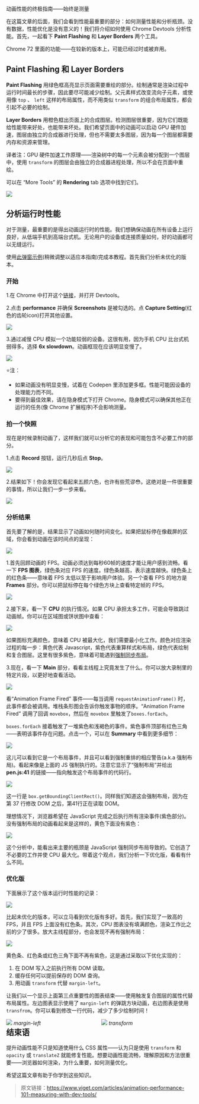 动画性能的终极指南——始终是测量

在这篇文章的后面，我们会看到性能最重要的部分：如何测量性能和分析瓶颈。没有数据，性能优化是没有意义的！我们将介绍如何使用 Chrome Devtools 分析性能。首先，一起看下 **Paint Flashing** 和 **Layer Borders** 两个工具。

Chrome 72 里面的功能——在较新的版本上，可能已经过时或被弃用。

## Paint Flashing 和 Layer Borders

**Paint Flashing** 用绿色框高亮显示页面需要重绘的部分。绘制通常是渲染过程中运行时间最长的步骤，因此要尽可能减少绘制。父元素样式改变流向子元素，或使用像 `top` 、 `left` 这样的布局属性，而不用类似 `transform` 的组合布局属性，都会引起不必要的绘制。

**Layer Borders** 用橙色框出页面上的合成图层。检测图层很重要，因为它们既能给性能带来好处，也能带来坏处。我们希望页面中的动画可以启动 GPU 硬件加速，图层由独立的合成器进行处理，但也不需要太多图层，因为每一个图层都需要内存和资源来管理。

译者注：GPU 硬件加速工作原理——渲染树中的每一个元素会被分配到一个图层中，使用 `transform` 的图层会由独立的合成器进程处理，所以不会在页面中重绘。

可以在 “More Tools” 的 **Rendering** tab 选项中找到它们。

![](https://static.viget.com/_600xAUTO_crop_center-center_none/1-ch-anim-perf3.png)

## 分析运行时性能

对于测量，最重要的是得出动画运行时的性能。我们想确保动画在所有设备上运行良好，从低端手机到高端台式机。无论用户的设备或连接质量如何，好的动画都可以无缝运行。

使用[此弹窗示例](https://codepen.io/chofsho/pen/oVgyXGhttps://codepen.io/chofsho/pen/oVgyXG)(稍微调整以适应本指南)完成本教程。首先我们分析未优化的版本。

### 开始

1.在 Chrome 中打开这个[链接](https://codepen.io/chofsho/pen/oVgyXG)，并打开 Devtools。

2.点击 **performance** 并确保 **Screenshots** 是被勾选的。点 **Capture Setting**(红色的齿轮icon)打开其他设置。

![](https://static.viget.com/_600xAUTO_crop_center-center_none/2-ch-anim-perf3.png)

3.通过减慢 CPU 模拟一个功能较弱的设备。这很有用，因为手机 CPU 比台式机弱得多。选择 **6x slowdown**。动画框现在应该明显变慢了。

![](https://static.viget.com/_600xAUTO_crop_center-center_none/3-ch-anim-perf3.png?mtime=20190329153223)

⭐️注：

* 如果动画没有明显变慢，试着在 Codepen 里添加更多框。性能可能因设备的处理能力而不同。
* 要得到最佳效果，请在隐身模式下打开 Chrome。隐身模式可以确保其他正在运行的任务(像 Chrome 扩展程序)不会影响测量。

### 拍一个快照

现在是时候录制动画了，这样我们就可以分析它的表现和可能包含不必要工作的部分。

1.点击 **Record** 按钮，运行几秒后点 **Stop**。

![](https://static.viget.com/_600xAUTO_crop_center-center_none/4-ch-anim-perf3.png?mtime=20190329153232)

2.结果如下！你会发现它看起来五颜六色，也许有些荒谬😳。这绝对是一件很重要的事情，所以让我们一步一步来看。

![](https://static.viget.com/_600xAUTO_crop_center-center_none/5-ch-anim-perf3.png?mtime=20190329153242)

### 分析结果

首先要了解的是，结果显示了动画如何随时间变化。如果把鼠标停在像截屏的区域，你会看到动画在该时间点的呈现：

![](https://static.viget.com/6-ch-anim-perf3.gif?mtime=20190329153251)

1.首先回顾动画的 FPS。动画必须达到每秒60帧的速度才能让用户感到流畅。看一下 **FPS 图表**，绿色条对应 FPS 的速度。绿色条越高，表示速度越快。绿色条上的红色条——意味着 FPS 太低以至于影响用户体验。另一个查看 FPS 的地方是 **Frames** 部分。你可以把鼠标停在每个绿色方块上查看特定帧的 FPS。

![](https://static.viget.com/_600xAUTO_crop_center-center_none/7-ch-anim-perf3.png?mtime=20190329153302)

2.接下来，看一下 **CPU** 的执行情况。如果 CPU 承担太多工作，可能会导致跳过动画帧。你可以在区域图或饼状图中查看：

![](https://static.viget.com/_600xAUTO_crop_center-center_none/8-ch-anim-perf3.png?mtime=20190329153342)

如果图标充满颜色，意味着 CPU 被最大化，我们需要最小化工作。颜色对应渲染过程的每一步：黄色代表 Javascript，紫色代表重算样式和布局，绿色代表绘制和复合图层。这里有很多紫色，意味着可能遇到[强制同步布局](https://www.viget.com/articles/animation-performance-101-optimizing-javascript/)。

3.现在，看一下 **Main** 部分，看看主线程上究竟发生了什么。你可以放大录制里的特定片段，以更好地查看活动。

![](https://static.viget.com/_600xAUTO_crop_center-center_none/9-ch-anim-perf3.png?mtime=20190329153353)

看“Animation Frame Fired” 事件——每当调用 `requestAnimationFrame()` 时，此事件都会被调用。堆栈条形图会告诉你触发事物的顺序。“Animation Frame Fired” 调用了回调 `movebox`，然后在 `movebox` 里触发了`boxes.forEach`。

`boxes.forEach` 接着触发了一堆紫色和浅褐色的事件。紫色事件顶部有红色三角——表明该事件存在问题。点击一个，可以在 **Summary** 中看到更多细节：

![](https://static.viget.com/_600xAUTO_crop_center-center_none/10-ch-anim-perf3.png?mtime=20190329153402)

这儿可以看到它是一个布局事件，并且可以看到强制重排的相应警告(a.k.a 强制布局)。看起来像是上面的 JS 强制执行的。注意它显示了“强制布局”并给出 **pen.js:41** 的链接——指向触发这个布局事件的代码行。

![](https://static.viget.com/_600xAUTO_crop_center-center_none/11-ch-anim-perf3.png?mtime=20190329153414)

这一行是 `box.getBoundingClientRect()`。同样我们知道这会强制布局，因为在第 37 行修改 DOM 之后，第41行正在读取 DOM。

理想情况下，浏览器希望在 JavaScript 完成之后执行所有渲染事件(紫色部分)。没有强制布局的动画看起来是这样的，黄色下面没有紫色：

![](https://static.viget.com/_528xAUTO_crop_center-center_none/15-ch-anim-perf3.png?mtime=20190329153920)

这个分析中，能看出来主要的瓶颈是 JavaScript 强制同步布局导致的。它创造了不必要的工作并使 CPU 最大化。带着这个观点，我们分析一下优化版，看看有什么不同。

### 优化版

下面展示了这个版本运行时性能的记录：

![](https://static.viget.com/_600xAUTO_crop_center-center_none/12-ch-anim-perf3.png?mtime=20190329153435)

比起未优化的版本，可以立马看到优化版有多好。首先，我们实现了一致高的 FPS，并且 FPS 上面没有红色条。其次，CPU 图表没有填满颜色，渲染工作比之前的少了很多。放大主线程部分，也会发现不再有强制布局：

![](https://static.viget.com/_600xAUTO_crop_center-center_none/13-ch-anim-perf3.png?mtime=20190329153445)

黄色条、红色条或红色三角下面不再有紫色，这是通过采取以下优化实现的：

1. 在 DOM 写入之前执行所有 DOM 读取。
2. 缓存任何可以提前保存的 DOM 查询。
3. 用动画 `transform` 代替 `margin-left`。

让我们以一个显示上面第三点重要性的图表结束——使用触发复合图层的属性代替布局属性。左边图表显示使用了 `margin-left` 的弹跳方块动画，右边图表是使用 `transfrom`。你可以看到修改一行代码，减少了多少绘制时间！

<div style="float:left;width:49%;">
	<img src="https://static.viget.com/_540xAUTO_crop_center-center_none/14-left-ch-anim-perf3.png?mtime=20190329153505" />
	<i>margin-left</i>
</div>

<div style="float:right;width:49%;">
	<img src="https://static.viget.com/_540xAUTO_crop_center-center_none/14-right-ch-anim-perf3.png?mtime=20190329153517" />
	<i>transform</i>
</div>

## 结束语

提升动画性能不只是知道使用什么 CSS 属性——认为只是使用 `transform` 和 `opacity` 或 `translateZ` 就能修复性能。想要动画性能流畅，理解原因和方法很重要——浏览器如何渲染，为什么重要，如何测量优化。

希望这篇文章有助于你学到这些知识。

>原文链接：https://www.viget.com/articles/animation-performance-101-measuring-with-dev-tools/
